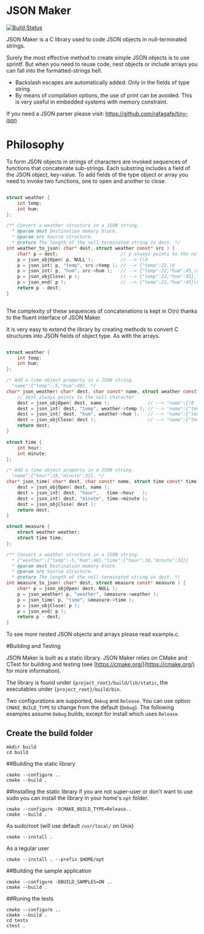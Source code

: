 # JSON Maker

[![Build Status](https://travis-ci.org/rafagafe/json-maker.svg?branch=master)](https://travis-ci.org/rafagafe/json-maker)

JSON Maker is a C library used to code JSON objects in null-terminated strings.

Surely the most effective method to create simple JSON objects is to use sprintf. But when you need to reuse code, nest objects or include arrays you can fall into the formatted-strings hell.

* Backslash escapes are automatically added. Only in the fields of type string.
* By means of compilation options, the use of print can be avoided. This is very useful in embedded systems with memory constraint.

If you need a JSON parser please visit: https://github.com/rafagafe/tiny-json

# Philosophy

To form JSON objects in strings of characters are invoked sequences of functions that concatenate sub-strings. Each substring includes a field of the JSON object, key-value. To add fields of the type object or array you need to invoke two functions, one to open and another to close.

```C

struct weather {
    int temp;
    int hum;
};

/** Convert a weather structure in a JSON string.
  * @param dest Destination memory block.
  * @param src Source structure.
  * @return The length of the null-terminated string in dest. */
int weather_to_json( char* dest, struct weather const* src ) {
    char* p = dest;                       // p always points to the null character
    p = json_objOpen( p, NULL );          // --> {\0
    p = json_int( p, "temp", src->temp ); // --> {"temp":22,\0
    p = json_int( p, "hum", src->hum );   // --> {"temp":22,"hum":45,\0
    p = json_objClose( p );               // --> {"temp":22,"hum":45},\0
    p = json_end( p );                    // --> {"temp":22,"hum":45}\0
    return p - dest;       
}
    
```

The complexity of these sequences of concatenations is kept in O(n) thanks to the fluent interface of JSON Maker.

It is very easy to extend the library by creating methods to convert C structures into JSON fields of object type. As with the arrays.

```C

struct weather {
    int temp;
    int hum;
};

/* Add a time object property in a JSON string.
  "name":{"temp":-5,"hum":48}, */
char* json_weather( char* dest, char const* name, struct weather const* weather ) {
    // dest always points to the null character
    dest = json_objOpen( dest, name );              // --> "name":{\0
    dest = json_int( dest, "temp", weather->temp ); // --> "name":{"temp":22,\0
    dest = json_int( dest, "hum", weather->hum );   // --> "name":{"temp":22,"hum":45,\0
    dest = json_objClose( dest );                   // --> "name":{"temp":22,"hum":45},\0
    return dest;
}

struct time {
    int hour;
    int minute;
};

/* Add a time object property in a JSON string.
  "name":{"hour":18,"minute":32}, */
char* json_time( char* dest, char const* name, struct time const* time ) {
    dest = json_objOpen( dest, name );
    dest = json_int( dest, "hour",   time->hour   );
    dest = json_int( dest, "minute", time->minute );
    dest = json_objClose( dest );
    return dest;
}

struct measure {
    struct weather weather;
    struct time time;
};

/** Convert a weather structure in a JSON string.
  * {"weather":{"temp":-5,"hum":48},"time":{"hour":18,"minute":32}}
  * @param dest Destination memory block.
  * @param src Source structure.
  * @return The length of the null-terminated string in dest. */
int measure_to_json( char* dest, struct measure const* measure ) {
    char* p = json_objOpen( dest, NULL );
    p = json_weather( p, "weather", &measure->weather );
    p = json_time( p, "time", &measure->time );
    p = json_objClose( p );
    p = json_end( p );
    return p - dest;
}

```

To see more nested JSON objects and arrays please read example.c.

#Building and Testing

JSON Maker is built as a static library.
JSON Maker relies on CMake and CTest for building and testing (see [https://cmake.org/](https://cmake.org/) for more information).

The library is found under `{project_root}/build/lib/static`, the executables under `{project_root}/build/bin`.

Two configurations are supported, `Debug` and `Release`. You can use option `CMAKE_BUILD_TYPE` to change from the default (`Debug`).
The following examples assume `Debug` builds, except for install which uses `Release`.
## Create the build folder 

```shell
mkdir build
cd build
```

##Building the static library

```shell
cmake --configure ..
cmake --build .
```

##Installing the static library
if you are not super-user or don't want to use sudo you can install the library in your home's `opt` folder.
```shell
cmake --configure -DCMAKE_BUILD_TYPE=Release..
cmake --build .
```
As sudo/root (will use default `/usr/local/` on Unix)
```
cmake --install .
```
As a regular user 
```
cmake --install . --prefix $HOME/opt
```

##Building the sample application

```shell
cmake --configure -DBUILD_SAMPLES=ON ..
cmake --build .
```

##Runing the tests

```shell
cmake --configure ..
cmake --build .
cd tests
ctest .
```